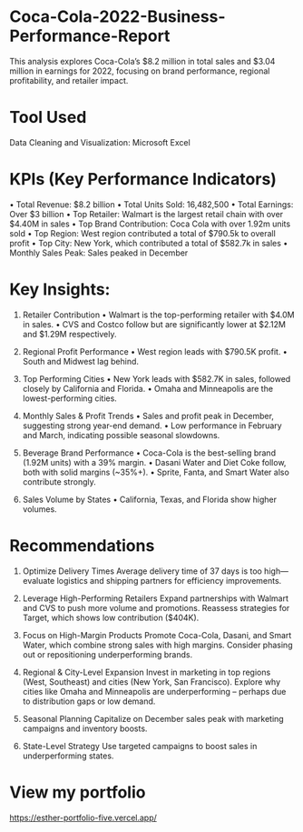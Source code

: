 # Coca-Cola-2022-Business-Performance-Report
This analysis explores Coca-Cola’s $8.2 million in total sales and $3.04 million in earnings for 2022, focusing on brand performance, regional profitability, and retailer impact. 
# Tool Used
Data Cleaning and Visualization: Microsoft Excel

# KPIs (Key Performance Indicators)
•	Total Revenue: $8.2 billion
•	Total Units Sold: 16,482,500
•	Total Earnings: Over $3 billion
•	Top Retailer: Walmart is the largest retail chain with over $4.40M in sales
•	Top Brand Contribution: Coca Cola with over 1.92m units sold
•	Top Region: West region contributed a total of $790.5k to overall profit
•	Top City: New York, which contributed a total of $582.7k in sales
•	Monthly Sales Peak: Sales peaked in December

# Key Insights:
1.	Retailer Contribution
	•	Walmart is the top-performing retailer with $4.0M in sales.
	•	CVS and Costco follow but are significantly lower at $2.12M and $1.29M respectively.

2.	Regional Profit Performance
	•	West region leads with $790.5K profit.
	•	South and Midwest lag behind.

3.	Top Performing Cities
	•	New York leads with $582.7K in sales, followed closely by California and Florida.
	•	Omaha and Minneapolis are the lowest-performing cities.

5.	Monthly Sales & Profit Trends
	•	Sales and profit peak in December, suggesting strong year-end demand.
	•	Low performance in February and March, indicating possible seasonal slowdowns.

7.	Beverage Brand Performance
	•	Coca-Cola is the best-selling brand (1.92M units) with a 39% margin.
	•	Dasani Water and Diet Coke follow, both with solid margins (~35%+).
	•	Sprite, Fanta, and Smart Water also contribute strongly.

9.	Sales Volume by States
	•	California, Texas, and Florida show higher volumes.

# Recommendations
1. Optimize Delivery Times
      Average delivery time of 37 days is too high—evaluate logistics and shipping partners for efficiency improvements.
   
3. Leverage High-Performing Retailers
      Expand partnerships with Walmart and CVS to push more volume and promotions.
      Reassess strategies for Target, which shows low contribution ($404K).
   
5. Focus on High-Margin Products
      Promote Coca-Cola, Dasani, and Smart Water, which combine strong sales with high margins.
      Consider phasing out or repositioning underperforming brands.
   
7. Regional & City-Level Expansion
      Invest in marketing in top regions (West, Southeast) and cities (New York, San Francisco).
      Explore why cities like Omaha and Minneapolis are underperforming – perhaps due to distribution gaps or low demand.
   
9. Seasonal Planning
      Capitalize on December sales peak with marketing campaigns and inventory boosts.
   
11. State-Level Strategy
      Use targeted campaigns to boost sales in underperforming states.

# View my portfolio
https://esther-portfolio-five.vercel.app/

